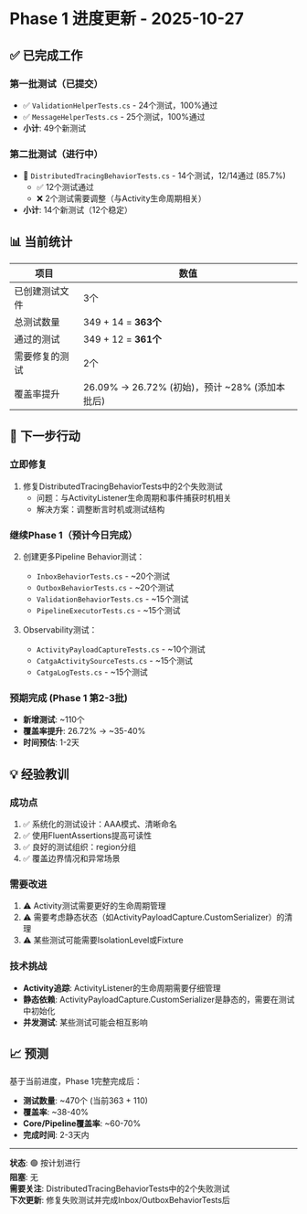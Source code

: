 # Phase 1 进度更新 - 2025-10-27

## ✅ 已完成工作

### 第一批测试（已提交）
- ✅ `ValidationHelperTests.cs` - 24个测试，100%通过
- ✅ `MessageHelperTests.cs` - 25个测试，100%通过
- **小计**: 49个新测试

### 第二批测试（进行中）
- 🔶 `DistributedTracingBehaviorTests.cs` - 14个测试，12/14通过 (85.7%)
  - ✅ 12个测试通过
  - ❌ 2个测试需要调整（与Activity生命周期相关）
- **小计**: 14个新测试（12个稳定）

## 📊 当前统计

| 项目 | 数值 |
|------|------|
| 已创建测试文件 | 3个 |
| 总测试数量 | 349 + 14 = **363个** |
| 通过的测试 | 349 + 12 = **361个** |
| 需要修复的测试 | 2个 |
| 覆盖率提升 | 26.09% → 26.72% (初始)，预计 ~28% (添加本批后) |

## 🎯 下一步行动

### 立即修复
1. 修复DistributedTracingBehaviorTests中的2个失败测试
   - 问题：与ActivityListener生命周期和事件捕获时机相关
   - 解决方案：调整断言时机或测试结构

### 继续Phase 1（预计今日完成）
2. 创建更多Pipeline Behavior测试：
   - `InboxBehaviorTests.cs` - ~20个测试
   - `OutboxBehaviorTests.cs` - ~20个测试  
   - `ValidationBehaviorTests.cs` - ~15个测试
   - `PipelineExecutorTests.cs` - ~15个测试

3. Observability测试：
   - `ActivityPayloadCaptureTests.cs` - ~10个测试
   - `CatgaActivitySourceTests.cs` - ~15个测试
   - `CatgaLogTests.cs` - ~15个测试

### 预期完成 (Phase 1 第2-3批)
- **新增测试**: ~110个
- **覆盖率提升**: 26.72% → ~35-40%
- **时间预估**: 1-2天

## 💡 经验教训

### 成功点
1. ✅ 系统化的测试设计：AAA模式、清晰命名
2. ✅ 使用FluentAssertions提高可读性
3. ✅ 良好的测试组织：region分组
4. ✅ 覆盖边界情况和异常场景

### 需要改进
1. ⚠️ Activity测试需要更好的生命周期管理
2. ⚠️ 需要考虑静态状态（如ActivityPayloadCapture.CustomSerializer）的清理
3. ⚠️ 某些测试可能需要IsolationLevel或Fixture

### 技术挑战
- **Activity追踪**: ActivityListener的生命周期需要仔细管理
- **静态依赖**: ActivityPayloadCapture.CustomSerializer是静态的，需要在测试中初始化
- **并发测试**: 某些测试可能会相互影响

## 📈 预测

基于当前进度，Phase 1完整完成后：
- **测试数量**: ~470个 (当前363 + 110)
- **覆盖率**: ~38-40%
- **Core/Pipeline覆盖率**: ~60-70%
- **完成时间**: 2-3天内

---

**状态**: 🟢 按计划进行  
**阻塞**: 无  
**需要关注**: DistributedTracingBehaviorTests中的2个失败测试  
**下次更新**: 修复失败测试并完成Inbox/OutboxBehaviorTests后

